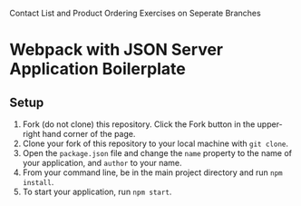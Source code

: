 Contact List and Product Ordering Exercises on Seperate Branches 

# Webpack with JSON Server Application Boilerplate

## Setup

1. Fork (do not clone) this repository. Click the Fork button in the upper-right hand corner of the page.
1. Clone your fork of this repository to your local machine with `git clone`.
1. Open the `package.json` file and change the `name` property to the name of your application, and `author` to  your name.
1. From your command line, be in the main project directory and run `npm install`.
1. To start your application, run `npm start`.
